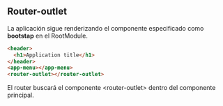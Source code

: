 ## Router-outlet

La aplicación sigue renderizando el componente especificado como **bootstap** en el RootModule.

```html
<header>
  <h1>Application title</h1>
</header>
<app-menu></app-menu>
<router-outlet></router-outlet>
```

El router buscará el componente &lt;router-outlet&gt; dentro del componente principal.




